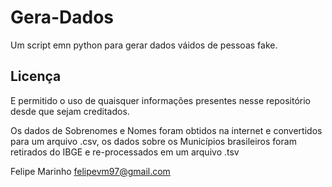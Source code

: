# Gera-Dados
Um script emn python para gerar dados váidos de pessoas fake.

## Licença
E permitido o uso de quaisquer informações presentes nesse repositório desde que sejam creditados.

Os dados de Sobrenomes e Nomes foram obtidos na internet e convertidos para um arquivo .csv,
os dados sobre os Municípios brasileiros foram retirados do IBGE e re-processados em um arquivo .tsv

Felipe Marinho <felipevm97@gmail.com>
